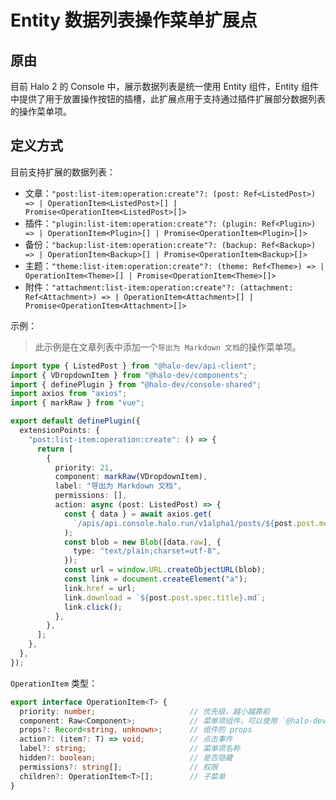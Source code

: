 # Entity 数据列表操作菜单扩展点

## 原由

目前 Halo 2 的 Console 中，展示数据列表是统一使用 Entity 组件，Entity 组件中提供了用于放置操作按钮的插槽，此扩展点用于支持通过插件扩展部分数据列表的操作菜单项。

## 定义方式

目前支持扩展的数据列表：

- 文章：`"post:list-item:operation:create"?: (post: Ref<ListedPost>) => | OperationItem<ListedPost>[] | Promise<OperationItem<ListedPost>[]>`
- 插件：`"plugin:list-item:operation:create"?: (plugin: Ref<Plugin>) => | OperationItem<Plugin>[] | Promise<OperationItem<Plugin>[]>`
- 备份：`"backup:list-item:operation:create"?: (backup: Ref<Backup>) => | OperationItem<Backup>[] | Promise<OperationItem<Backup>[]>`
- 主题：`"theme:list-item:operation:create"?: (theme: Ref<Theme>) => | OperationItem<Theme>[] | Promise<OperationItem<Theme>[]>`
- 附件：`"attachment:list-item:operation:create"?: (attachment: Ref<Attachment>) => | OperationItem<Attachment>[] | Promise<OperationItem<Attachment>[]>`

示例：

> 此示例是在文章列表中添加一个`导出为 Markdown 文档`的操作菜单项。

```ts
import type { ListedPost } from "@halo-dev/api-client";
import { VDropdownItem } from "@halo-dev/components";
import { definePlugin } from "@halo-dev/console-shared";
import axios from "axios";
import { markRaw } from "vue";

export default definePlugin({
  extensionPoints: {
    "post:list-item:operation:create": () => {
      return [
        {
          priority: 21,
          component: markRaw(VDropdownItem),
          label: "导出为 Markdown 文档",
          permissions: [],
          action: async (post: ListedPost) => {
            const { data } = await axios.get(
              `/apis/api.console.halo.run/v1alpha1/posts/${post.post.metadata.name}/head-content`
            );
            const blob = new Blob([data.raw], {
              type: "text/plain;charset=utf-8",
            });
            const url = window.URL.createObjectURL(blob);
            const link = document.createElement("a");
            link.href = url;
            link.download = `${post.post.spec.title}.md`;
            link.click();
          },
        },
      ];
    },
  },
});
```

`OperationItem` 类型：

```ts
export interface OperationItem<T> {
  priority: number;                     // 优先级，越小越靠前
  component: Raw<Component>;            // 菜单项组件，可以使用 `@halo-dev/components` 中提供的 `VDropdownItem`，也可以自定义
  props?: Record<string, unknown>;      // 组件的 props
  action?: (item?: T) => void;          // 点击事件
  label?: string;                       // 菜单项名称
  hidden?: boolean;                     // 是否隐藏
  permissions?: string[];               // 权限
  children?: OperationItem<T>[];        // 子菜单
}
```
